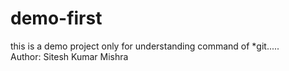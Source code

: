 # demo-first
this is a demo project only for understanding command of *git.....<br>
Author: Sitesh Kumar Mishra
